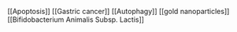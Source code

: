 [[Apoptosis]]
[[Gastric cancer]]
[[Autophagy]]
[[gold nanoparticles]]
[[Bifidobacterium Animalis Subsp. Lactis]]
